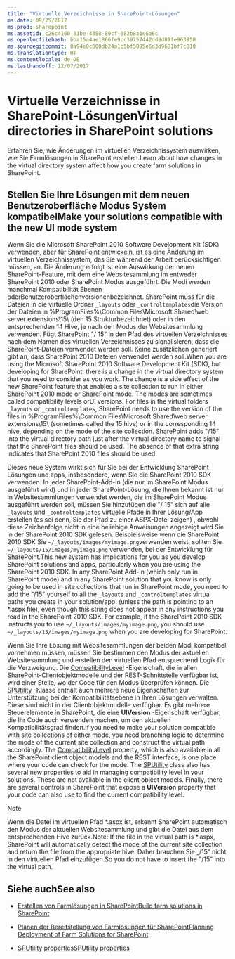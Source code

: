 ```yaml
---
title: "Virtuelle Verzeichnisse in SharePoint-Lösungen"
ms.date: 09/25/2017
ms.prod: sharepoint
ms.assetid: c26c4160-31be-4358-89cf-082b8a1e6a6c
ms.openlocfilehash: bba15a4ae1866fe9cc39757442dd8d89fe963950
ms.sourcegitcommit: 0a94e0c600db24a1b5bf5895e6d3d9681bf7c810
ms.translationtype: HT
ms.contentlocale: de-DE
ms.lasthandoff: 12/07/2017
---
```

# <a name="virtual-directories-in-sharepoint-solutions"></a><span data-ttu-id="52a55-102">Virtuelle Verzeichnisse in SharePoint-Lösungen</span><span class="sxs-lookup"><span data-stu-id="52a55-102">Virtual directories in SharePoint solutions</span></span>
<span data-ttu-id="52a55-103">Erfahren Sie, wie Änderungen im virtuellen Verzeichnissystem auswirken, wie Sie Farmlösungen in SharePoint erstellen.</span><span class="sxs-lookup"><span data-stu-id="52a55-103">Learn about how changes in the virtual directory system affect how you create farm solutions in SharePoint.</span></span>
## <a name="make-your-solutions-compatible-with-the-new-ui-mode-system"></a><span data-ttu-id="52a55-104">Stellen Sie Ihre Lösungen mit dem neuen Benutzeroberfläche Modus System kompatibel</span><span class="sxs-lookup"><span data-stu-id="52a55-104">Make your solutions compatible with the new UI mode system</span></span>

<span data-ttu-id="52a55-p101">Wenn Sie die Microsoft SharePoint 2010 Software Development Kit (SDK) verwenden, aber für SharePoint entwickeln, ist es eine Änderung im virtuellen Verzeichnissystem, das Sie während der Arbeit berücksichtigen müssen, an. Die Änderung erfolgt ist eine Auswirkung der neuen SharePoint-Feature, mit dem eine Websitesammlung im entweder SharePoint 2010 oder SharePoint Modus ausgeführt. Die Modi werden manchmal Kompatibilität Ebenen oderBenutzeroberflächenversionenbezeichnet. SharePoint muss für die Dateien in die virtuelle Ordner  `_layouts` oder `_controltemplates`die Version der Dateien in %ProgramFiles%\\Common Files\\Microsoft Shared\\web server extensions\\15\\ (den 15 Strukturbezeichnet) oder in den entsprechenden 14 Hive, je nach den Modus der Websitesammlung verwenden. Fügt SharePoint "/ 15" in den Pfad des virtuellen Verzeichnisses nach dem Namen des virtuellen Verzeichnisses zu signalisieren, dass die SharePoint-Dateien verwendet werden soll. Keine zusätzlichen generiert gibt an, dass SharePoint 2010 Dateien verwendet werden soll.</span><span class="sxs-lookup"><span data-stu-id="52a55-p101">When you are using the Microsoft SharePoint 2010 Software Development Kit (SDK), but developing for SharePoint, there is a change in the virtual directory system that you need to consider as you work. The change is a side effect of the new SharePoint feature that enables a site collection to run in either SharePoint 2010 mode or SharePoint mode. The modes are sometimes called compatibility levels orUI versions. For files in the virtual folders  `_layouts` or `_controltemplates`, SharePoint needs to use the version of the files in %ProgramFiles%\\Common Files\\Microsoft Shared\\web server extensions\\15\\ (sometimes called the 15 hive) or in the corresponding 14 hive, depending on the mode of the site collection. SharePoint adds "/15" into the virtual directory path just after the virtual directory name to signal that the SharePoint files should be used. The absence of that extra string indicates that SharePoint 2010 files should be used.</span></span>
  
    
    
<span data-ttu-id="52a55-p102">Dieses neue System wirkt sich für Sie bei der Entwicklung SharePoint Lösungen und apps, insbesondere, wenn Sie die SharePoint 2010 SDK verwenden. In jeder SharePoint-Add-In (die nur im SharePoint Modus ausgeführt wird) und in jeder SharePoint-Lösung, die Ihnen bekannt ist nur in Websitesammlungen verwendet werden, die im SharePoint Modus ausgeführt werden soll, müssen Sie hinzufügen die "/ 15" sich auf alle  `_layouts` und `_controltemplates` virtuelle Pfade in Ihrer Lösung/App erstellen (es sei denn, Sie der Pfad zu einer ASPX-Datei zeigen) , obwohl diese Zeichenfolge nicht in eine beliebige Anweisungen angezeigt wird Sie in der SharePoint 2010 SDK gelesen. Beispielsweise wenn die SharePoint 2010 SDK Sie `~/_layouts/images/myimage.png`verwenden weist, sollten Sie  `~/_layouts/15/images/myimage.png` verwenden, bei der Entwicklung für SharePoint.</span><span class="sxs-lookup"><span data-stu-id="52a55-p102">This new system has implications for you as you develop SharePoint solutions and apps, particularly when you are using the SharePoint 2010 SDK. In any SharePoint Add-in (which only run in SharePoint mode) and in any SharePoint solution that you know is only going to be used in site collections that run in SharePoint mode, you need to add the "/15" yourself to all the  `_layouts` and `_controltemplates` virtual paths you create in your solution/app. (unless the path is pointing to an *.aspx file), even though this string does not appear in any instructions you read in the SharePoint 2010 SDK. For example, if the SharePoint 2010 SDK instructs you to use `~/_layouts/images/myimage.png`, you should use  `~/_layouts/15/images/myimage.png` when you are developing for SharePoint.</span></span>
  
    
    
<span data-ttu-id="52a55-p103">Wenn Sie Ihre Lösung mit Websitesammlungen der beiden Modi kompatibel vornehmen müssen, müssen Sie bestimmen den Modus der aktuellen Websitesammlung und erstellen den virtuellen Pfad entsprechend Logik für die Verzweigung. Die  [CompatibilityLevel]((https://msdn.microsoft.com/library/Microsoft.SharePoint.SPSite.CompatibilityLevel.aspx)) -Eigenschaft, die in allen SharePoint-Clientobjektmodelle und der REST-Schnittstelle verfügbar ist, wird einer Stelle, wo der Code für den Modus überprüfen können. Die [SPUtility]((https://msdn.microsoft.com/library/Microsoft.SharePoint.Utilities.SPUtility.aspx)) -Klasse enthält auch mehrere neue Eigenschaften zur Unterstützung bei der Kompatibilitätsebene in Ihren Lösungen verwalten. Diese sind nicht in der Clientobjektmodelle verfügbar. Es gibt mehrere Steuerelemente in SharePoint, die eine **UIVersion** -Eigenschaft verfügbar, die Ihr Code auch verwenden machen, um den aktuellen Kompatibilitätsgrad finden.</span><span class="sxs-lookup"><span data-stu-id="52a55-p103">If you need to make your solution compatible with site collections of either mode, you need branching logic to determine the mode of the current site collection and construct the virtual path accordingly. The  [CompatibilityLevel]((https://msdn.microsoft.com/library/Microsoft.SharePoint.SPSite.CompatibilityLevel.aspx)) property, which is also available in all the SharePoint client object models and the REST interface, is one place where your code can check for the mode. The [SPUtility]((https://msdn.microsoft.com/library/Microsoft.SharePoint.Utilities.SPUtility.aspx)) class also has several new properties to aid in managing compatibility level in your solutions. These are not available in the client object models. Finally, there are several controls in SharePoint that expose a **UIVersion** property that your code can also use to find the current compatibility level.</span></span>
  
> [!NOTE] 
> <span data-ttu-id="52a55-120">Wenn die Datei im virtuellen Pfad *.aspx ist, erkennt SharePoint automatisch den Modus der aktuellen Websitesammlung und gibt die Datei aus dem entsprechenden Hive zurück.</span><span class="sxs-lookup"><span data-stu-id="52a55-120">Note: If the file in the virtual path is *.aspx, SharePoint will automatically detect the mode of the current site collection and return the file from the appropriate hive.</span></span> <span data-ttu-id="52a55-121">Daher brauchen Sie „/15“ nicht in den virtuellen Pfad einzufügen.</span><span class="sxs-lookup"><span data-stu-id="52a55-121">So you do not have to insert the "/15" into the virtual path.</span></span> 
  
    
    


## <a name="see-also"></a><span data-ttu-id="52a55-122">Siehe auch</span><span class="sxs-lookup"><span data-stu-id="52a55-122">See also</span></span>
<span data-ttu-id="52a55-123"><a name="bk_addresources"> </a></span><span class="sxs-lookup"><span data-stu-id="52a55-123"><a name="bk_addresources"> </a></span></span>


-  [<span data-ttu-id="52a55-124">Erstellen von Farmlösungen in SharePoint</span><span class="sxs-lookup"><span data-stu-id="52a55-124">Build farm solutions in SharePoint</span></span>](build-farm-solutions-in-sharepoint.md)
    
  
-  <span data-ttu-id="52a55-125">[Planen der Bereitstellung von Farmlösungen für SharePoint]((http://blogs.technet.com/b/mspfe/archive/2013/02/04/planning-deployment-of-farm-solutions-for-sharepoint.aspx))</span><span class="sxs-lookup"><span data-stu-id="52a55-125">[Planning Deployment of Farm Solutions for SharePoint]((http://blogs.technet.com/b/mspfe/archive/2013/02/04/planning-deployment-of-farm-solutions-for-sharepoint.aspx))</span></span>
    
  
-  [<span data-ttu-id="52a55-126">SPUtility properties</span><span class="sxs-lookup"><span data-stu-id="52a55-126">SPUtility properties</span></span>](http://msdn.microsoft.com/library/Properties.T:Microsoft.SharePoint.Utilities.SPUtility.aspx)
    
  

